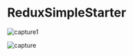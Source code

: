# ReduxSimpleStarter


![capture1](https://user-images.githubusercontent.com/18416366/28712508-0ac63d0a-73a9-11e7-8c18-df00cc28fa92.PNG)


![capture](https://user-images.githubusercontent.com/18416366/28712526-1cb53642-73a9-11e7-8698-dfe97e24dea6.PNG)
